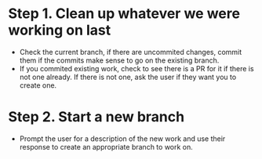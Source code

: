 # Step 1. Clean up whatever we were working on last
- Check the current branch, if there are uncommited changes, commit them if the commits make sense to go on the existing branch.
- If you commited existing work, check to see there is a PR for it if there is not one already. If there is not one, ask the user if they want you to create one.

# Step 2. Start a new branch
- Prompt the user for a description of the new work and use their response to create an appropriate branch to work on.

